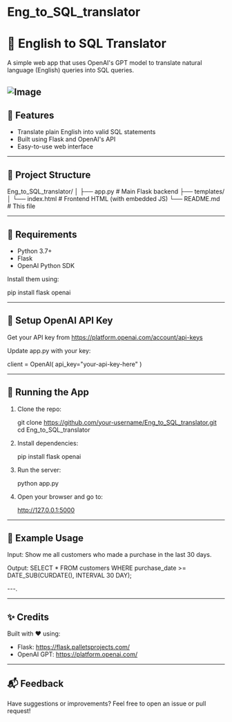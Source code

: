 # Eng_to_SQL_translator
 # 🧠 English to SQL Translator

A simple web app that uses OpenAI's GPT model to translate natural language (English) queries into SQL queries.

![Image](https://github.com/user-attachments/assets/45ae4c69-099f-43d2-afde-ee9b0eaa070c)
---

## 🚀 Features

- Translate plain English into valid SQL statements
- Built using Flask and OpenAI's API
- Easy-to-use web interface

---

## 📁 Project Structure


Eng_to_SQL_translator/
│
├── app.py                  # Main Flask backend
├── templates/
│   └── index.html          # Frontend HTML (with embedded JS)
└── README.md               # This file

---

## 🧰 Requirements

- Python 3.7+
- Flask
- OpenAI Python SDK

Install them using:

pip install flask openai

---

## 🔑 Setup OpenAI API Key

Get your API key from https://platform.openai.com/account/api-keys

Update app.py with your key:

client = OpenAI(
    api_key="your-api-key-here"
)

---

## 🏁 Running the App

1. Clone the repo:

   git clone https://github.com/your-username/Eng_to_SQL_translator.git
   cd Eng_to_SQL_translator

2. Install dependencies:

   pip install flask openai

3. Run the server:

   python app.py

4. Open your browser and go to:

   http://127.0.0.1:5000

---

## 🧪 Example Usage

Input:
Show me all customers who made a purchase in the last 30 days.

Output:
SELECT * FROM customers WHERE purchase_date >= DATE_SUB(CURDATE(), INTERVAL 30 DAY);

---.

---

## ✨ Credits

Built with ❤️ using:
- Flask: https://flask.palletsprojects.com/
- OpenAI GPT: https://platform.openai.com/

---

## 📬 Feedback

Have suggestions or improvements? Feel free to open an issue or pull request!